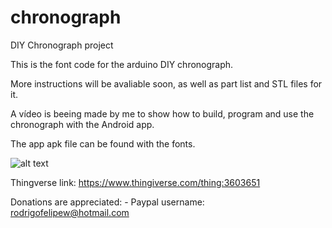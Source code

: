 # chronograph
DIY Chronograph project

This is the font code for the arduino DIY chronograph.

More instructions will be avaliable soon, as well as part list and STL files for it.

A vídeo is beeing made by me to show how to build, program and use the chronograph with the Android app.


The app apk file can be found with the fonts.



![alt text](https://raw.githubusercontent.com/Wiebbelling/chronograph/master/prototipe.png)





Thingverse link: https://www.thingiverse.com/thing:3603651


Donations are appreciated: 
    - Paypal username: rodrigofelipew@hotmail.com

